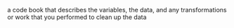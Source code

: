 a code book that describes the variables, the data, and any transformations or work that you performed to clean up the data 



